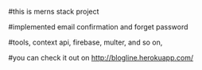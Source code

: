 #this is merns stack project

#implemented email confirmation and forget password

#tools, context api, firebase, multer, and so on,

#you can check it out on http://blogline.herokuapp.com/
